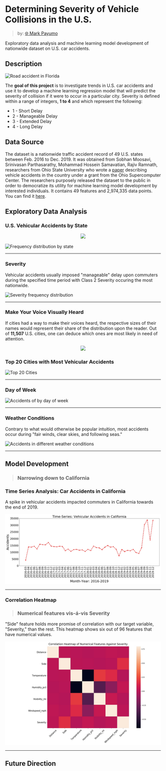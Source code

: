 # Determining Severity of Vehicle Collisions in the U.S.

> by: [:globe_with_meridians: Mark Payumo](https://www.linkedin.com/in/markpayumo/)

Exploratory data analysis and machine learning model development of nationwide dataset on U.S. car accidents.

## Description

![Road accident in Florida](img/FHP_in_Traffic_Accident.jpg "Florida road accident: Daniel Oines via Wikimedia Commons")

The **goal of this project** is to investigate trends in U.S. car accidents and use it to develop a machine learning regression model that will predict the severity of collision if it were to occur in a particular city. Severity is defined within a range of integers, **1 to 4** and which represent the following:
<ul><li>1 - Short Delay</li>
    <li>2 - Manageable Delay</li>
    <li>3 - Extended Delay</li>
    <li>4 - Long Delay</li></ul>

## Data Source

The dataset is a nationwide traffic accident record of 49 U.S. states between Feb. 2016 to Dec. 2019. It was obtained from Sobhan Moosavi, Srinivasan Parthasarathy, Mohammad Hossein Samavatian, Rajiv Ramnath, researchers from Ohio State University who wrote a [paper](https://arxiv.org/pdf/1906.05409.pdf) describing vehicle accidents in the country under a grant from the Ohio Supercomputer Center. The researchers purposely released the dataset to the public in order to democratize its utility for machine learning model development by interested individuals. It contains 49 features and 2,974,335 data points. You can find it [here](https://smoosavi.org/datasets/us_accidents).

## Exploratory Data Analysis


### U.S. Vehicular Accidents by State

<p align="center"><img src="img/accidentsUS.jpg"></p

![Frequency distribution by state](img/Frequency_dist_by_state.jpg "Frequency Distribution of U.S. Accidents by State")

---

### Severity 

Vehicular accidents usually imposed "manageable" delay upon commuters during the specified time period with Class 2 Severity occuring the most nationwide.

![Severity frequency distribution](img/severity-dist.jpg "Frequency Distribution: Severity")

---

### Make Your Voice Visually Heard

If cities had a way to make their voices heard, the respective sizes of their names would represent their share of the distribution upon the reader. Out of **11,507** U.S. cities, one can deduce which ones are most likely in need of attention.

<p align="center"><img src="img/wordcloud.jpg"></p>


### Top 20 Cities with Most Vehicular Accidents

![Top 20 Cities](img/topbar.jpg "Top 20 Cities with Most Vehicular Accidents")

---

### Day of Week

![Accidents of by day of week](img/dayofweek.jpg "U.S. Accidents by Day of Week")

---

### Weather Conditions

Contrary to what would otherwise be popular intuition, most accidents occur during "fair winds, clear skies, and following seas."

![Accidents in different weather conditions](img/weather.jpg "Accidents in Different Weather Conditions")

---
## Model Development

>### Narrowing down to California

### Time Series Analysis: Car Accidents in California

A spike in vehicular accidents impacted commuters in California towards the end of 2019.

<p align="center"><img src="img/timeseries.jpg"></p>

---

### Correlation Heatmap
>### Numerical features vis-á-vis Severity

"Side" feature holds more promise of correlation with our target variable, "Severity," than the rest. This heatmap shows six out of 96 features that have numerical values.

<p align="center"><img src="img/correlation.jpg"></p>

---

###




## Future Direction





